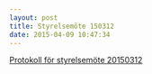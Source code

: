 ```yaml
---
layout: post
title: Styrelsemöte 150312
date: 2015-04-09 10:47:34
---
```


<a href="/assets/2015/04/Styrelsemote.20150312.pdf">Protokoll för styrelsemöte 20150312</a>